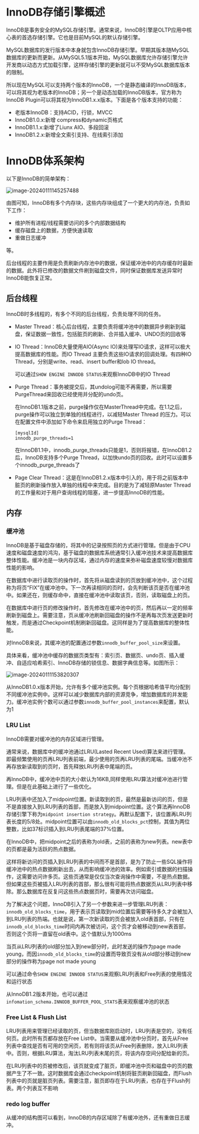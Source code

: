 # InnoDB存储引擎概述

InnoDB是事务安全的MySQL存储引擎。通常来说，InnoDB引擎是OLTP应用中核心表的首选存储引擎。它也是目前MySQL的默认存储引擎。

MySQL数据库的发行版本中本身就包含InnoDB存储引擎。早期其版本随MySQL数据库的更新而更新。从MySQL5.1版本开始，MySQL数据库允许存储引擎允许开发商以动态方式加载引擎，这样存储引擎的更新就可以不受MySQL数据库版本的限制。

所以现在MySQL可以支持两个版本的InnoDB，一个是静态编译的InnoDB版本，可以将其视为老版本的InnoDB；另一个是动态加载的InnoDB版本，官方称为InnoDB Plugin可以将其视为InnoDB1.x.x版本。下面是各个版本支持的功能：

* 老版本InnoDB：支持ACID，行锁，MVCC
* InnoDB1.0.x:新增 compress和dynamic页格式
* InnoDB1.1.x:新增了Liunx AIO、多段回滚
* InnoDB1.2.x:新增全文索引支持、在线索引添加

# InnoDB体系架构

以下是InnoDB的简单架构：

![image-20240111145257488](https://gitee.com/wangziming707/note-pic/raw/master/img/InnoDB%E6%9E%B6%E6%9E%84.png)

由图可知，InnoDB有多个内存块，这些内存块组成了一个更大的内存池，负责如下工作：

* 维护所有进程/线程需要访问的多个内部数据结构
* 缓存磁盘上的数据，方便快速读取
* 重做日志缓冲

等。

后台线程的主要作用是负责刷新内存池中的数据，保证缓冲池中的内存缓存时最新的数据。此外将已修改的数据文件刷到磁盘文件，同时保证数据库发送异常时InnoDB能恢复正常。

## 后台线程

InnoDB时多线程的，有多个不同的后台线程，负责处理不同的任务。

* Master Thread：核心后台线程，主要负责将缓冲池中的数据异步刷新到磁盘，保证数据一致性，包括脏页的刷新、合并插入缓冲、UNDO页的回收等

* IO Thread：InnoDB大量使用AIO(Async IO)来处理写IO请求，这样可以极大提高数据库的性能。而IO Thread 主要负责这些IO请求的回调处理。有四种IO Thread，分别是write、read、insert buffer和lob IO thread。

  可以通过`SHOW ENGINE INNODB STATUS`来观察InnoDB中的IO Thread

* Purge Thread：事务被提交后，其undolog可能不再需要，所以需要PurgeThread来回收已经使用并分配的undo页。

  在InnoDB1.1版本之前，purge操作仅在MasterThread中完成。在1.1之后，purge操作可以独立到单独的线程进行，以减轻Master Thread 的压力。可以在配置文件中添加如下命令来启用独立的Purge Thread：

  ~~~nginx
  [mysqlId]
  innodb_purge_threads=1
  ~~~

  在InnoDB1.1中，innodb_purge_threads只能是1，否则将报错，在InnoDB1.2后，InnoDB支持多个Purge Thread，以加快undo页的回收。此时可以设置多个innodb_purge_threads了

* Page Clear Thread：这是在InnoDB1.2.x版本中引入的，用于将之前版本中脏页的刷新操作放入单独的线程中来完成。目的是为了减轻原Master Thread的工作量和对于用户查询线程的阻塞，进一步提高InnoDB的性能。

## 内存

### 缓冲池

InnoDB是基于磁盘存储的，将其中的记录按照页的方式进行管理。但是由于CPU速度和磁盘速度的鸿沟，基于磁盘的数据库系统通常引入缓冲池技术来提高数据库整体性能。缓冲池是一块内存区域，通过内存的速度来弥补磁盘速度较慢对数据库性能的影响。

在数据库中进行读取页的操作时，首先将从磁盘读到的页放到缓冲池中，这个过程称为将页“FIX”在缓冲池中。下一次再读相同的页时，会先判断该页是否在缓冲池中。如果还在，则缓存命中，直接在缓冲池中读取该页，否则，读取磁盘上的页。

在数据库中进行页的修改操作时，首先修改在缓冲池中的页，然后再以一定的频率刷新到磁盘上。需要注意，页从缓冲池刷新回磁盘的操作不是再每次页发送更新时触发，而是通过Checkpoint机制刷新回磁盘。这同样是为了提高数据库的整体性能。

对InnoDB来说，其缓冲池的配置通过参数`innodb_buffer_pool_size`来设置。

具体来看，缓冲池中缓存的数据页类型有：索引页、数据页、undo页、插入缓冲、自适应哈希索引、InnoDB存储的锁信息、数据字典信息等。如图所示：

![image-20240111153820307](https://gitee.com/wangziming707/note-pic/raw/master/img/InnoDB%E7%BC%93%E5%86%B2%E6%B1%A0%E5%86%85%E5%AE%B9.png)

从InnoDB1.0.x版本开始，允许有多个缓冲池实例。每个页根据哈希值平均分配到不同缓冲池实例中。这样可以减少数据库内部的资源竞争，增加数据库的并发能力。缓冲池实例个数可以通过参数`innodb_buffer_pool_instances`来配置，默认为1

### LRU List

InnoDB需要对缓冲池的内存区域进行管理。

通常来说，数据库中的缓冲池通过LRU(Lasted Recent Used)算法来进行管理。即最频繁使用的页再LRU列表前端，最少使用的页再LRU列表的尾端。当缓冲池不再存放新读取到的页时，首先释放LRU列表中尾端的页。

再InnoDB中，缓冲池中页的大小默认为16KB,同样使用LRU算法对缓冲池进行管理。但是在此基础上进行了一些优化。

LRU列表中还加入了midpoint位置。新读取到的页，最然是最新访问的页，但是不是直接放入到LRU列表的首部，而是放入到midpoint位置。这个算法再InnoDB存储引擎下称为`midpoint insertion strategy`。再默认配置下，该位置再LRU列表长度的5/8处。midpoint位置可以由`innodb_old_blocks_pct`控制，其值为两位整数，比如37标识插入到LRU列表尾端的37%位置。

在InnoDB中，把midpoint之后的表称为old表，之前的表称为new列表。new表中的页都是最为活跃的热点数据。

这样将新访问的页插入到LRU列表的中间而不是首部，是为了防止一些SQL操作将缓冲池中的热点数据刷新出去，从而影响缓冲池的效率。例如索引或数据的扫描操作，这需要访问许多页。这些页通常是仅仅当次查询操作中需要，不是热点数据。但如果这些页被插入LRU列表的首部，那么很有可能将热点数据页从LRU列表中移除。那么数据库在反复问这些热点数据页时，需要再次访问磁盘。

为了解决这个问题，InnoDB引入了另一个参数来进一步管理LRU列表：`innodb_old_blocks_time`，用于表示页读取到mid位置后需要等待多久才会被加入到LRU列表的热端。也就是说，第一次新读取的页会被放入old表首部，只有在`innodb_old_blocks_time`时间内再次被访问，这个页才会被移动到new表首部，否则这个页将一直留在old表中。这个值默认为1000ms

当页从LRU列表的old部分加入到new部分时，此时发送的操作为page made young，而因`innodb_old_blocks_time`的设置而导致页没有从old部分移动到new部分的操作称为page not made young

可以通过命令`SHOW ENGINE INNODB STATUS`来观察LRU列表和Free列表的使用情况和运行状态

从InnoDB1.2版本开始，也可以通过`infomation_schema.INNODB_BUFFER_POOL_STATS`表来观察缓冲池的状态

### Free List & Flush List

LRU列表用来管理已经读取的页，但当数据库刚启动时，LRU列表是空的，没有任何页。此时所有页都存放在Free List中。当需要从缓冲池中分页时，首先从Free列表中查找是否有可用的空闲页，若有则将该页从Free列表删除，放入LRU列表中。否则，根据LRU算法，淘汰LRU列表末尾的页，将该内存空间分配给新的页。

在LRU列表中的页被修改后，该页就变成了脏页，即缓冲池中页和磁盘中的页的数据产生了不一致。这时数据库会通过checkpoint机制将脏页刷新回磁盘，而Flush列表中的页就是脏页列表。需要注意，脏页即存在于LRU列表，也存在于Flush列表。两个列表互不影响

### redo log buffer

从缓冲的结构图可以看到，InnoDB的内存区域除了有缓冲池外，还有重做日志缓冲。



